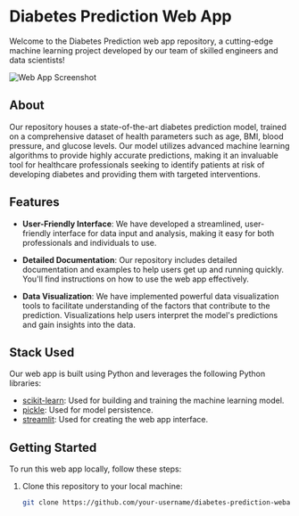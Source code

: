 # Diabetes Prediction Web App

Welcome to the Diabetes Prediction web app repository, a cutting-edge machine learning project developed by our team of skilled engineers and data scientists!

![Web App Screenshot](web_app_screenshot.png)

## About

Our repository houses a state-of-the-art diabetes prediction model, trained on a comprehensive dataset of health parameters such as age, BMI, blood pressure, and glucose levels. Our model utilizes advanced machine learning algorithms to provide highly accurate predictions, making it an invaluable tool for healthcare professionals seeking to identify patients at risk of developing diabetes and providing them with targeted interventions.

## Features

- **User-Friendly Interface**: We have developed a streamlined, user-friendly interface for data input and analysis, making it easy for both professionals and individuals to use.

- **Detailed Documentation**: Our repository includes detailed documentation and examples to help users get up and running quickly. You'll find instructions on how to use the web app effectively.

- **Data Visualization**: We have implemented powerful data visualization tools to facilitate understanding of the factors that contribute to the prediction. Visualizations help users interpret the model's predictions and gain insights into the data.

## Stack Used

Our web app is built using Python and leverages the following Python libraries:

- [scikit-learn](https://scikit-learn.org/): Used for building and training the machine learning model.
- [pickle](https://docs.python.org/3/library/pickle.html): Used for model persistence.
- [streamlit](https://streamlit.io/): Used for creating the web app interface.

## Getting Started

To run this web app locally, follow these steps:

1. Clone this repository to your local machine:

   ```bash
   git clone https://github.com/your-username/diabetes-prediction-webapp.git
